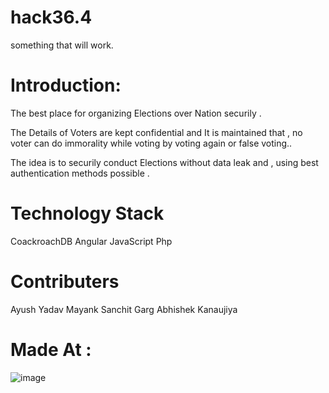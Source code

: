 # hack36.4
something that will work.


# Introduction:

The best place for organizing Elections over Nation securily .

   The Details of Voters are kept confidential and It is maintained that ,
no voter can do immorality while voting by voting again or false voting..
 
 The idea is to securily conduct Elections without data leak and ,
using best authentication methods possible .

# Technology Stack

  CoackroachDB
  Angular 
  JavaScript
  Php
  
# Contributers 
  
  Ayush Yadav
  Mayank 
  Sanchit Garg
  Abhishek Kanaujiya
  
# Made At : 
  
  ![image](https://user-images.githubusercontent.com/76224277/114279952-b59fa100-9a54-11eb-8ed9-4c9e53387ebb.png)

